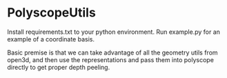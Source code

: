 # PolyscopeUtils

Install requirements.txt to your python environment. Run example.py for an example of a coordinate basis.

Basic premise is that we can take advantage of all the geometry utils from open3d, and then use the representations and pass them into polyscope directly to get proper depth peeling. 
